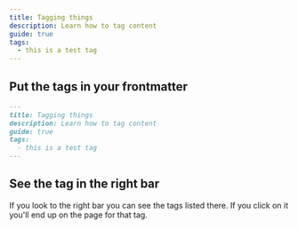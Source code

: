```yaml
---
title: Tagging things
description: Learn how to tag content
guide: true
tags:
  - this is a test tag
---
```


## Put the tags in your frontmatter

```md
---
title: Tagging things
description: Learn how to tag content
guide: true
tags:
  - this is a test tag
---
```

## See the tag in the right bar

If you look to the right bar you can see the tags listed there. If you click on it you'll end up on the page for that tag.
